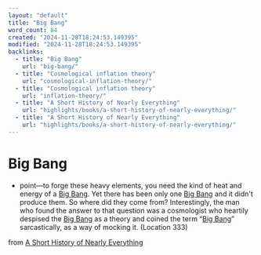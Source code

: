 ```yaml
---
layout: "default"
title: "Big Bang"
word_count: 84
created: "2024-11-28T18:24:53.149395"
modified: "2024-11-28T18:24:53.149395"
backlinks:
  - title: "Big Bang"
    url: "big-bang/"
  - title: "Cosmological inflation theory"
    url: "cosmological-inflation-theory/"
  - title: "Cosmological inflation theory"
    url: "inflation-theory/"
  - title: "A Short History of Nearly Everything"
    url: "highlights/books/a-short-history-of-nearly-everything/"
  - title: "A Short History of Nearly Everything"
    url: "highlights/books/a-short-history-of-nearly-everything/"
---
```

# Big Bang

- point—to forge these heavy elements, you need the kind of heat and energy of a [Big Bang](docs/big-bang/index/). Yet there has been only one [Big Bang](docs/big-bang/index/) and it didn't produce them. So where did they come from? Interestingly, the man who found the answer to that question was a cosmologist who heartily despised the [Big Bang](docs/big-bang/index/) as a theory and coined the term “[Big Bang](docs/big-bang/index/)” sarcastically, as a way of mocking it. (Location 333)

from [A Short History of Nearly Everything](docs/highlights/books/a-short-history-of-nearly-everything/index/)


